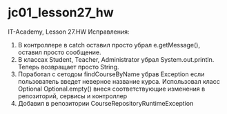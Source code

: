 # jc01_lesson27_hw
IT-Academy, Lesson 27.HW
Исправления:
1. В контроллере в catch оставил просто убрал e.getMessage(), оставил просто сообщение. 
2. В классах Student, Teacher, Administrator убрал System.out.println. Теперь возвращает просто String.
3. Поработал с сетодом findCourseByName убрав Exception если пользователь введет неверное название курса. Использовал класс Optional Optional.empty() внеся соответствующие изменения в репозиторий, сервисы и контроллер
4. Добавил в репозитории CourseRepositoryRuntimeException
